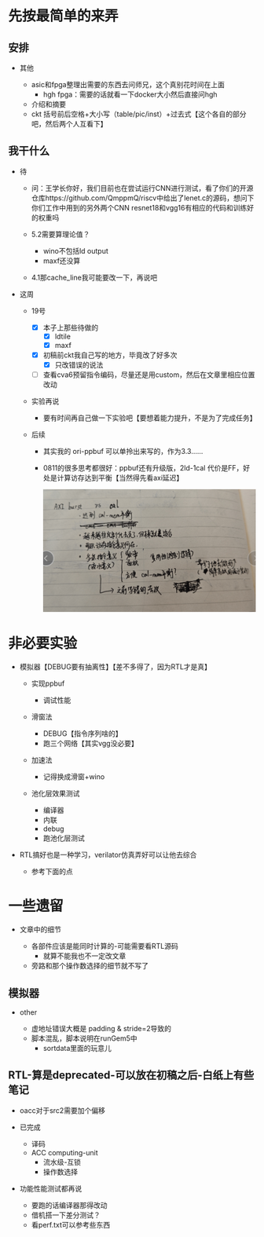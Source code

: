 # 先按最简单的来弄

## 安排

* 其他

  * asic和fpga整理出需要的东西去问师兄，这个真别花时间在上面
    * hgh fpga：需要的话就看一下docker大小然后直接问hgh
  * 介绍和摘要
  * ckt 括号前后空格+大小写（table/pic/inst）+过去式【这个各自的部分吧，然后两个人互看下】

## 我干什么

* 待

  * 问：王学长你好，我们目前也在尝试运行CNN进行测试，看了你们的开源仓库https://github.com/QmppmQ/riscv中给出了lenet.c的源码，想问下你们工作中用到的另外两个CNN resnet18和vgg16有相应的代码和训练好的权重吗
  * 5.2需要算理论值？

    * wino不包括ld output
    * maxf还没算
  * 4.1那cache_line我可能要改一下，再说吧
* 这周

  * 19号

    * [X] 本子上那些待做的
      * [X] ldtile
      * [X] maxf
    * [X] 初稿前ckt我自己写的地方，毕竟改了好多次
      * [X] 只改错误的说法
    * [ ] 查看cva6预留指令编码，尽量还是用custom，然后在文章里相应位置改动
  * 实验再说

    * 要有时间再自己做一下实验吧【要想着能力提升，不是为了完成任务】
  * 后续

    * 其实我的 ori-ppbuf 可以单拎出来写的，作为3.3......
    * 0811的很多思考都很好：ppbuf还有升级版，2ld-1cal 代价是FF，好处是计算访存达到平衡【当然得先看axi延迟】

      ![1723394437432](image/now/1723394437432.png)

# 非必要实验

* 模拟器【DEBUG要有抽离性】【差不多得了，因为RTL才是真】

  * 实现ppbuf

    * 调试性能
  * 滑窗法

    * DEBUG【指令序列啥的】
    * 跑三个网络【其实vgg没必要】
  * 加速法

    * 记得换成滑窗+wino
  * 池化层效果测试

    * 编译器
    * 内联
    * debug
    * 跑池化层测试
* RTL搞好也是一种学习，verilator仿真弄好可以让他去综合

  * 参考下面的点

# 一些遗留

* 文章中的细节

  * 各部件应该是能同时计算的-可能需要看RTL源码
    * 就算不能我也不一定改文章
  * 旁路和那个操作数选择的细节就不写了

## 模拟器

* other

  * 虚地址错误大概是 padding & stride=2导致的
  * 脚本混乱，脚本说明在runGem5中
    * sortdata里面的玩意儿

## RTL-算是deprecated-可以放在初稿之后-白纸上有些笔记

* oacc对于src2需要加个偏移
* 已完成

  * 译码
  * ACC computing-unit
    * 流水级-互锁
    * 操作数选择
* 功能性能测试都再说

  * 要跑的话编译器那得改动
  * 借机搭一下差分测试？
  * 看perf.txt可以参考些东西
